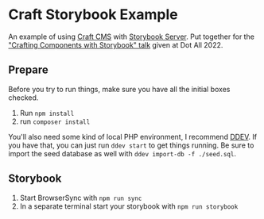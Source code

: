 # Craft Storybook Example

An example of using [Craft CMS](https://craftcms.com) with [Storybook Server](https://www.npmjs.com/package/@storybook/server). Put together for the ["Crafting Components with Storybook" talk](https://craftcms.com/events/sessions/crafting-components-with-storybook) given at Dot All 2022. 

## Prepare

Before you try to run things, make sure you have all the initial boxes checked.

1. Run `npm install`
2. run `composer install`

You'll also need some kind of local PHP environment, I recommend [DDEV](https://ddev.com). If you have that, you can just run `ddev start` to get things running. Be sure to import the seed database as well with `ddev import-db -f ./seed.sql`. 

## Storybook

1. Start BrowserSync with `npm run sync`
2. In a separate terminal start your storybook with `npm run storybook`
